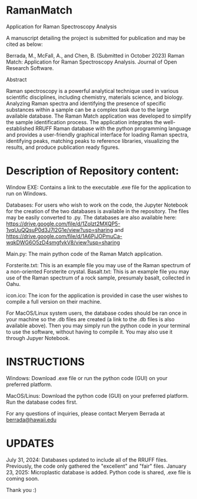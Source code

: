 # RamanMatch
Application for Raman Spectroscopy Analysis

A manuscript detailing the project is submitted for publication and may be cited as below: 

Berrada, M., McFall, A., and Chen, B. (Submitted in October 2023) Raman Match: Application for Raman Spectroscopy Analysis. 
Journal of Open Research Software.

Abstract

Raman spectroscopy is a powerful analytical technique used in various scientific disciplines, including chemistry, materials science, and biology. Analyzing Raman spectra and identifying the presence of specific substances within a sample can be a complex task due to the large available database. The Raman Match application was developed to simplify the sample identification process. The application integrates the well-established RRUFF Raman database with the python programming language and provides a user-friendly graphical interface for loading Raman spectra, identifying peaks, matching peaks to reference libraries, visualizing the results, and produce publication ready figures. 





# Description of Repository content: 

Window EXE: Contains a link to the executable .exe file for the application to run on Windows. 

Databases: For users who wish to work on the code, the Jupyter Notebook for the creation of the two databases is available in the repository. The files may be easily converted to .py.
The databases are also available here: https://drive.google.com/file/d/1ZoIzt2MXQP5-1vqUuQQsuP0d3J7I2G1e/view?usp=sharing and https://drive.google.com/file/d/1A6PjJOPmuCa-wqkDWG6O5zD4smgfvkV8/view?usp=sharing 

Main.py: The main python code of the Raman Match application. 

Forsterite.txt: This is an example file you may use of the Raman spectrum of a non-oriented Forsterite crystal. 
Basalt.txt: This is an example file you may use of the Raman spectrum of a rock sample, presumaly basalt, collected in Oahu.

icon.ico: The icon for the application is provided in case the user wishes to compile a full version on their machine. 

For MacOS/Linux system users, the database codes should be ran once in your machine so the .db files are created (a link to the .db files is also available above). Then you may simply run the python code in your terminal to use the software, without having to compile it. You may also use it through Jupyer Notebook. 

# INSTRUCTIONS
Windows: Download .exe file or run the python code (GUI) on your preferred platform.

MacOS/Linus: Download the python code (GUI) on your preferred platform. Run the database codes first. 

For any questions of inquiries, please contact Meryem Berrada at berrada@hawaii.edu

# UPDATES
July 31, 2024: Databases updated to include all of the RRUFF files. Previously, the code only gathered the "excellent" and "fair" files. 
January 23, 2025: Microplastic database is added. Python code is shared, .exe file is coming soon. 

Thank you :)
